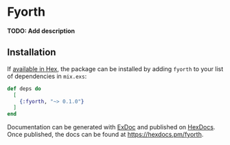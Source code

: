 # Fyorth

**TODO: Add description**

## Installation

If [available in Hex](https://hex.pm/docs/publish), the package can be installed
by adding `fyorth` to your list of dependencies in `mix.exs`:

```elixir
def deps do
  [
    {:fyorth, "~> 0.1.0"}
  ]
end
```

Documentation can be generated with [ExDoc](https://github.com/elixir-lang/ex_doc)
and published on [HexDocs](https://hexdocs.pm). Once published, the docs can
be found at <https://hexdocs.pm/fyorth>.

